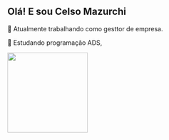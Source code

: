 ##  Olá! E sou Celso Mazurchi
💼 Atualmente trabalhando como gesttor de empresa.

📲 Estudando programação ADS, 

</div>
<a href="https://github.com/CelsoRM">
<img height="180m" src="https://github-readme-stats.vercel.app/api?username=CelsoRM&show_icons=true&theme=dark&include_all_commits=true&count_private=true"/_>


